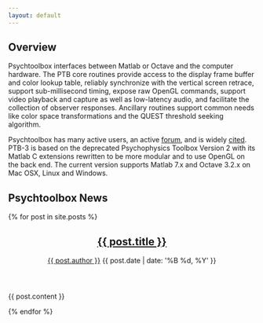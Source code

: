 ```yaml
---
layout: default
---
```


Overview
--------

Psychtoolbox interfaces between Matlab or Octave and the computer hardware. The PTB core routines provide access to the
display frame buffer and color lookup table, reliably synchronize with the vertical screen retrace, support sub-millisecond
timing, expose raw OpenGL commands, support video playback and capture as well as low-latency audio, and facilitate the collection of observer responses. Ancillary routines support common needs like color space
transformations and the QUEST threshold seeking algorithm.

Psychtoolbox has many active users, an active [forum](forum), and is widely [cited](citations). PTB-3 is based on the
deprecated Psychophysics Toolbox Version 2 with its Matlab C extensions rewritten to be more modular and to use OpenGL
on the back end. The current version supports Matlab 7.x and Octave 3.2.x on Mac OSX, Linux and Windows.

Psychtoolbox News
-----------------

{% for post in site.posts %}
<article class=post>
    <header>
      <h1><a href="{{ post.url }}">{{ post.title }}</a></h1>
      <p>
        <a href="http://github.com/{{ post.author }}" class="author">{{ post.author }}</a>
        <time datetime="{{ post.date | date_to_string }}">{{ post.date | date: '%B %d, %Y' }}</time>
      </p>
    </header>

{{ post.content }}

</article>
{% endfor %}
